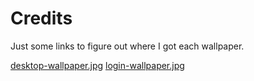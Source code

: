 # Credits

Just some links to figure out where I got each wallpaper.

[desktop-wallpaper.jpg](https://wallpapersden.com/city-hd-sci-fi-painting-art-wallpaper/5120x1440/)
[login-wallpaper.jpg](https://wallpapersden.com/city-hd-sci-fi-painting-art-wallpaper/5120x1440/)
